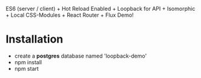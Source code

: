 ES6 (server / client) + Hot Reload Enabled + Loopback for API + Isomorphic + Local CSS-Modules + React Router + Flux Demo!

# Installation
- create a **postgres** database named 'loopback-demo'
- npm install
- npm start
